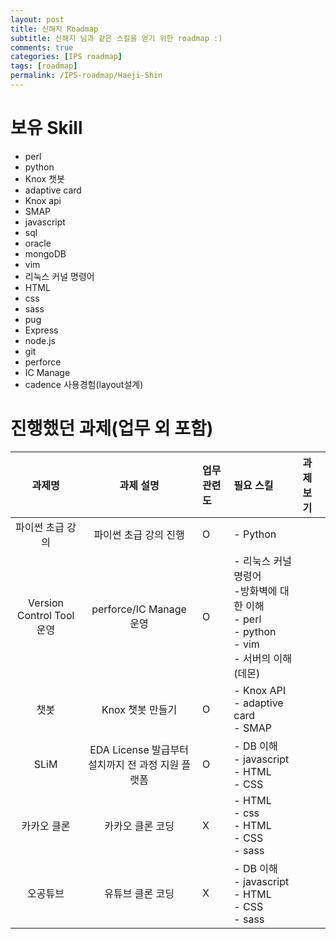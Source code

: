 ```yaml
---
layout: post
title: 신해지 Roadmap
subtitle: 신해지 님과 같은 스킬을 얻기 위한 roadmap :)
comments: true
categories: [IPS roadmap]
tags: [roadmap]
permalink: /IPS-roadmap/Haeji-Shin
---
```


# 보유 Skill
- perl
- python
- Knox 챗봇
- adaptive card
- Knox api
- SMAP
- javascript
- sql
- oracle
- mongoDB
- vim
- 리눅스 커널 명령어
- HTML
- css
- sass
- pug
- Express
- node.js
- git
- perforce
- IC Manage
- cadence 사용경험(layout설계)

# 진행했던 과제(업무 외 포함)

| 과제명 | 과제 설명 | 업무 관련도 | 필요 스킬 | 과제보기 |
| :---------: |:--------------: | :---- | :------------ |:---------- |
| 파이썬 초급 강의 | 파이썬 초급 강의 진행 | O | - Python |  |
| Version Control Tool 운영 | perforce/IC Manage 운영 | O | - 리눅스 커널 명령어<br>-방화벽에 대한 이해<br>- perl<br>- python<br>- vim<br>- 서버의 이해(데몬) |  |
| 챗봇  | Knox 챗봇 만들기 | O | - Knox API<br>- adaptive card<br>- SMAP |  |
| SLiM  | EDA License 발급부터 설치까지 전 과정 지원 플랫폼 | O | - DB 이해<br>- javascript<br>- HTML<br>- CSS<br> |  |
| 카카오 클론  | 카카오 클론 코딩 | X | - HTML<br>- css<br>- HTML<br>- CSS<br>- sass<br> |  |
| 오공튜브  | 유튜브 클론 코딩 | X | - DB 이해<br>- javascript<br>- HTML<br>- CSS<br>- sass<br> |  |

